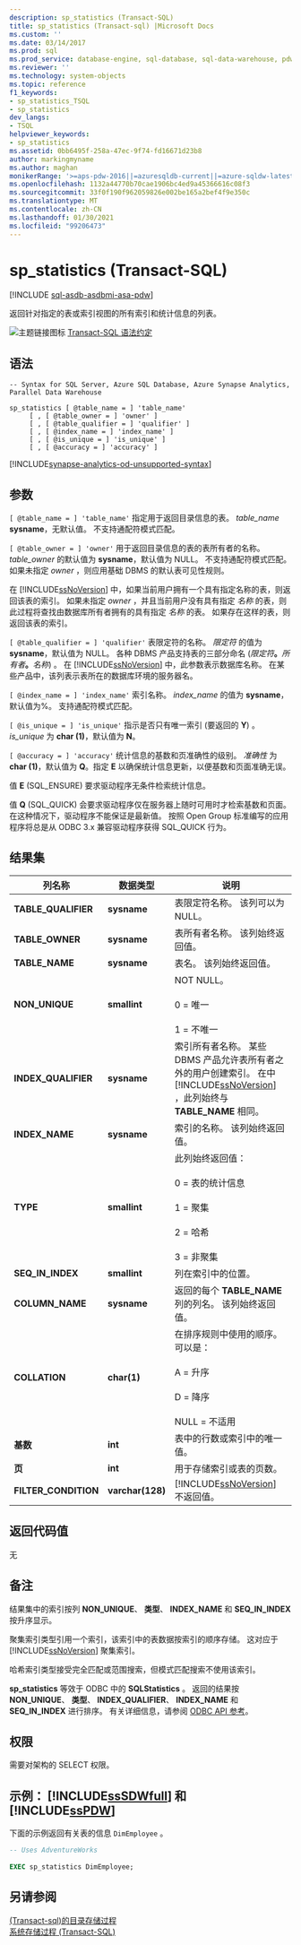 ```yaml
---
description: sp_statistics (Transact-SQL)
title: sp_statistics (Transact-sql) |Microsoft Docs
ms.custom: ''
ms.date: 03/14/2017
ms.prod: sql
ms.prod_service: database-engine, sql-database, sql-data-warehouse, pdw
ms.reviewer: ''
ms.technology: system-objects
ms.topic: reference
f1_keywords:
- sp_statistics_TSQL
- sp_statistics
dev_langs:
- TSQL
helpviewer_keywords:
- sp_statistics
ms.assetid: 0bb6495f-258a-47ec-9f74-fd16671d23b8
author: markingmyname
ms.author: maghan
monikerRange: '>=aps-pdw-2016||=azuresqldb-current||=azure-sqldw-latest||>=sql-server-2016||>=sql-server-linux-2017||=azuresqldb-mi-current'
ms.openlocfilehash: 1132a44770b70cae1906bc4ed9a45366616c08f3
ms.sourcegitcommit: 33f0f190f962059826e002be165a2bef4f9e350c
ms.translationtype: MT
ms.contentlocale: zh-CN
ms.lasthandoff: 01/30/2021
ms.locfileid: "99206473"
---
```

# <a name="sp_statistics-transact-sql"></a>sp_statistics (Transact-SQL)
[!INCLUDE [sql-asdb-asdbmi-asa-pdw](../../includes/applies-to-version/sql-asdb-asdbmi-asa-pdw.md)]

  返回针对指定的表或索引视图的所有索引和统计信息的列表。  
  
 ![主题链接图标](../../database-engine/configure-windows/media/topic-link.gif "“主题链接”图标") [Transact-SQL 语法约定](../../t-sql/language-elements/transact-sql-syntax-conventions-transact-sql.md)  
  
## <a name="syntax"></a>语法  
  
```syntaxsql  
-- Syntax for SQL Server, Azure SQL Database, Azure Synapse Analytics, Parallel Data Warehouse  
  
sp_statistics [ @table_name = ] 'table_name'    
     [ , [ @table_owner = ] 'owner' ]   
     [ , [ @table_qualifier = ] 'qualifier' ]   
     [ , [ @index_name = ] 'index_name' ]   
     [ , [ @is_unique = ] 'is_unique' ]  
     [ , [ @accuracy = ] 'accuracy' ]  
```  

[!INCLUDE[synapse-analytics-od-unsupported-syntax](../../includes/synapse-analytics-od-unsupported-syntax.md)]

## <a name="arguments"></a>参数  
`[ @table_name = ] 'table_name'` 指定用于返回目录信息的表。 *table_name* **sysname**，无默认值。 不支持通配符模式匹配。  
  
`[ @table_owner = ] 'owner'` 用于返回目录信息的表的表所有者的名称。 *table_owner* 的默认值为 **sysname**，默认值为 NULL。 不支持通配符模式匹配。 如果未指定 *owner* ，则应用基础 DBMS 的默认表可见性规则。  
  
 在 [!INCLUDE[ssNoVersion](../../includes/ssnoversion-md.md)] 中，如果当前用户拥有一个具有指定名称的表，则返回该表的索引。 如果未指定 *owner* ，并且当前用户没有具有指定 *名称* 的表，则此过程将查找由数据库所有者拥有的具有指定 *名称* 的表。 如果存在这样的表，则返回该表的索引。  
  
`[ @table_qualifier = ] 'qualifier'` 表限定符的名称。 *限定符* 的值为 **sysname**，默认值为 NULL。 各种 DBMS 产品支持表的三部分命名 (_限定符_**。**_所有者_**。**_名称_) 。 在 [!INCLUDE[ssNoVersion](../../includes/ssnoversion-md.md)] 中，此参数表示数据库名称。 在某些产品中，该列表示表所在的数据库环境的服务器名。  
  
`[ @index_name = ] 'index_name'` 索引名称。 *index_name* 的值为 **sysname**，默认值为%。 支持通配符模式匹配。  
  
`[ @is_unique = ] 'is_unique'` 指示是否只有唯一索引 (要返回的 **Y**) 。 *is_unique* 为 **char (1)**，默认值为 **N**。  
  
`[ @accuracy = ] 'accuracy'` 统计信息的基数和页准确性的级别。 *准确性* 为 **char (1)**，默认值为 **Q**。指定 **E** 以确保统计信息更新，以便基数和页面准确无误。  
  
 值 **E** (SQL_ENSURE) 要求驱动程序无条件检索统计信息。  
  
 值 **Q** (SQL_QUICK) 会要求驱动程序仅在服务器上随时可用时才检索基数和页面。 在这种情况下，驱动程序不能保证是最新值。 按照 Open Group 标准编写的应用程序将总是从 ODBC 3.x 兼容驱动程序获得 SQL_QUICK 行为。  
  
## <a name="result-sets"></a>结果集  
  
|列名称|数据类型|说明|  
|-----------------|---------------|-----------------|  
|**TABLE_QUALIFIER**|**sysname**|表限定符名称。 该列可以为 NULL。|  
|**TABLE_OWNER**|**sysname**|表所有者名称。 该列始终返回值。|  
|**TABLE_NAME**|**sysname**|表名。 该列始终返回值。|  
|**NON_UNIQUE**|**smallint**|NOT NULL。<br /><br /> 0 = 唯一<br /><br /> 1 = 不唯一|  
|**INDEX_QUALIFIER**|**sysname**|索引所有者名称。 某些 DBMS 产品允许表所有者之外的用户创建索引。 在中 [!INCLUDE[ssNoVersion](../../includes/ssnoversion-md.md)] ，此列始终与 **TABLE_NAME** 相同。|  
|**INDEX_NAME**|**sysname**|索引的名称。 该列始终返回值。|  
|**TYPE**|**smallint**|此列始终返回值：<br /><br /> 0 = 表的统计信息<br /><br /> 1 = 聚集<br /><br /> 2 = 哈希<br /><br /> 3 = 非聚集|  
|**SEQ_IN_INDEX**|**smallint**|列在索引中的位置。|  
|**COLUMN_NAME**|**sysname**|返回的每个 **TABLE_NAME** 列的列名。 该列始终返回值。|  
|**COLLATION**|**char(1)**|在排序规则中使用的顺序。 可以是：<br /><br /> A = 升序<br /><br /> D = 降序<br /><br /> NULL = 不适用|  
|**基数**|**int**|表中的行数或索引中的唯一值。|  
|**页**|**int**|用于存储索引或表的页数。|  
|**FILTER_CONDITION**|**varchar(128)**|[!INCLUDE[ssNoVersion](../../includes/ssnoversion-md.md)] 不返回值。|  
  
## <a name="return-code-values"></a>返回代码值  
 无  
  
## <a name="remarks"></a>备注  
 结果集中的索引按列 **NON_UNIQUE**、 **类型**、 **INDEX_NAME** 和 **SEQ_IN_INDEX** 按升序显示。  
  
 聚集索引类型引用一个索引，该索引中的表数据按索引的顺序存储。 这对应于 [!INCLUDE[ssNoVersion](../../includes/ssnoversion-md.md)] 聚集索引。  
  
 哈希索引类型接受完全匹配或范围搜索，但模式匹配搜索不使用该索引。  
  
 **sp_statistics** 等效于 ODBC 中的 **SQLStatistics** 。 返回的结果按 **NON_UNIQUE**、 **类型**、 **INDEX_QUALIFIER**、 **INDEX_NAME** 和 **SEQ_IN_INDEX** 进行排序。 有关详细信息，请参阅 [ODBC API 参考](../../odbc/reference/syntax/odbc-reference.md)。  
  
## <a name="permissions"></a>权限  
 需要对架构的 SELECT 权限。  
  
## <a name="example-sssdwfull-and-sspdw"></a>示例： [!INCLUDE[ssSDWfull](../../includes/sssdwfull-md.md)] 和 [!INCLUDE[ssPDW](../../includes/sspdw-md.md)]  
 下面的示例返回有关表的信息 `DimEmployee` 。  
  
```sql  
-- Uses AdventureWorks  
  
EXEC sp_statistics DimEmployee;  
```  
  
## <a name="see-also"></a>另请参阅  
 [&#40;Transact-sql&#41;的目录存储过程 ](../../relational-databases/system-stored-procedures/catalog-stored-procedures-transact-sql.md)   
 [系统存储过程 (Transact-SQL)](../../relational-databases/system-stored-procedures/system-stored-procedures-transact-sql.md)  
  
